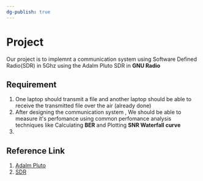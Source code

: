 ```yaml
---
dg-publish: true 
---
```


# Project 
Our project is to implemnt a communication system using Software Defined Radio(SDR) in 5Ghz using the Adalm Pluto SDR  in **GNU Radio**

## Requirement
1. One laptop should transmit a file and another laptop should be able to receive the transmitted file over the air (already done)
2. After designing the communication system , We should be able to measure it's perfomance using common perfomance analysis techniques like Calculating **BER** and Plotting **SNR Waterfall curve** 
3. 

## Reference Link 
1. [Adalm Pluto](https://www.analog.com/en/resources/evaluation-hardware-and-software/evaluation-boards-kits/adalm-pluto.html)
2. [SDR](https://en.wikipedia.org/wiki/Software-defined_radio)